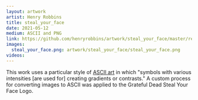 ```yaml
---
layout: artwork
artist: Henry Robbins
title: steal_your_face
date: 2021-05-12
medium: ASCII and PNG
link: https://github.com/henryrobbins/artwork/steal_your_face/master/resolution
images:
  steal_your_face.png: artwork/steal_your_face/steal_your_face.png
videos:
---
```

This work uses a particular style of [ASCII
art](https://en.wikipedia.org/wiki/ASCII_art) in which "symbols with various
intensities [are used for] creating gradients or contrasts." A custom process
for converting images to ASCII was applied to the Grateful Dead Steal Your Face
Logo.